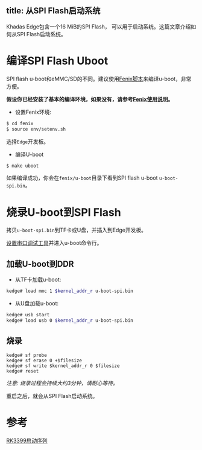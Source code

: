title: 从SPI Flash启动系统
---

Khadas Edge包含一个16 MiB的SPI Flash， 可以用于启动系统。这篇文章介绍如何从SPI Flash启动系统。

# 编译SPI Flash Uboot
SPI flash u-boot和eMMC/SD的不同。建议使用[Fenix脚本](https://github.com/khadas/fenix)来编译u-boot，非常方便。

**假设你已经安装了基本的编译环境，如果没有，请参考[Fenix使用说明](/zh-cn/edge/FenixScript.html)。**

* 设置Fenix环境:

```sh
$ cd fenix
$ source env/setenv.sh
```
选择`Edge`开发板。

* 编译U-boot

```sh
$ make uboot
```
如果编译成功，你会在`fenix/u-boot`目录下看到SPI flash u-boot `u-boot-spi.bin`。

# 烧录U-boot到SPI Flash
拷贝`u-boot-spi.bin`到TF卡或U盘，并插入到Edge开发板。

[设置串口调试工具](/zh-cn/edge/SetupSerialTool.html)并进入u-boot命令行。

## 加载U-boot到DDR

* 从TF卡加载u-boot:

```sh
kedge# load mmc 1 $kernel_addr_r u-boot-spi.bin
```
* 从U盘加载u-boot:

```sh
kedge# usb start
kedge# load usb 0 $kernel_addr_r u-boot-spi.bin
```

## 烧录

```
kedge# sf probe
kedge# sf erase 0 +$filesize
kedge# sf write $kernel_addr_r 0 $filesize
kedge# reset
```
*注意: 烧录过程会持续大约3分钟，请耐心等待。*

重启之后，就会从SPI Flash启动系统。

# 参考
[RK3399启动序列](http://opensource.rock-chips.com/wiki_Boot_option)
